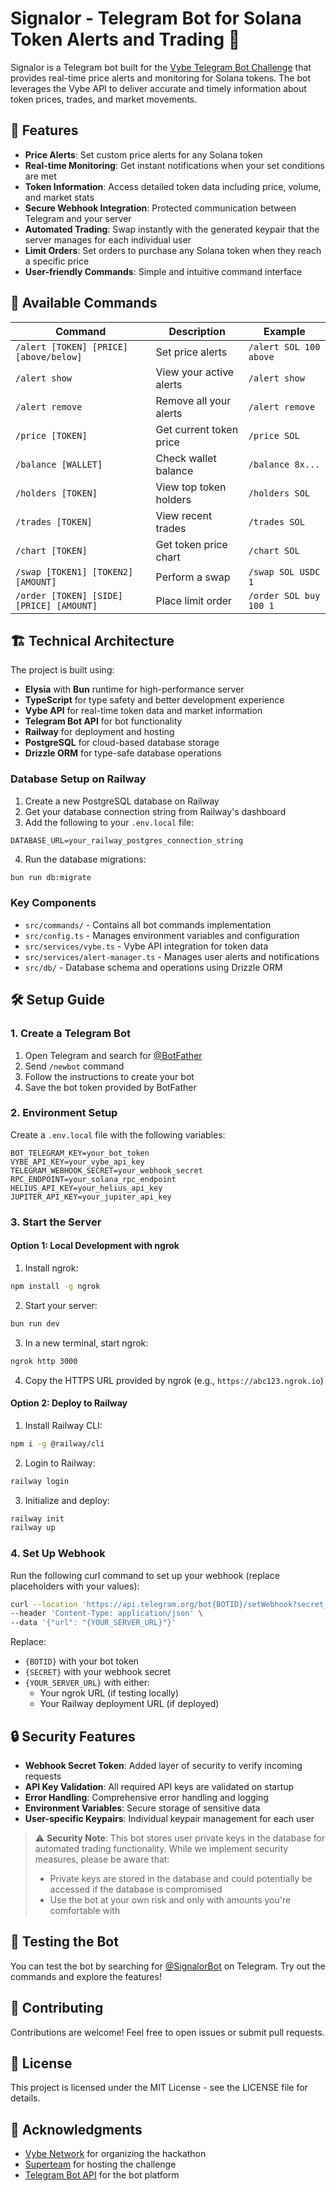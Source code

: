 # Signalor - Telegram Bot for Solana Token Alerts and Trading 🚀

Signalor is a Telegram bot built for the [Vybe Telegram Bot Challenge](https://earn.superteam.fun/listing/vybe-telegram-bot-challenge-dollar5k/) that provides real-time price alerts and monitoring for Solana tokens. The bot leverages the Vybe API to deliver accurate and timely information about token prices, trades, and market movements.

## 🌟 Features

- **Price Alerts**: Set custom price alerts for any Solana token
- **Real-time Monitoring**: Get instant notifications when your set conditions are met
- **Token Information**: Access detailed token data including price, volume, and market stats
- **Secure Webhook Integration**: Protected communication between Telegram and your server
- **Automated Trading**: Swap instantly with the generated keypair that the server manages for each individual user
- **Limit Orders**: Set orders to purchase any Solana token when they reach a specific price
- **User-friendly Commands**: Simple and intuitive command interface

## 📝 Available Commands

| Command | Description | Example |
|---------|-------------|---------|
| `/alert [TOKEN] [PRICE] [above/below]` | Set price alerts | `/alert SOL 100 above` |
| `/alert show` | View your active alerts | `/alert show` |
| `/alert remove` | Remove all your alerts | `/alert remove` |
| `/price [TOKEN]` | Get current token price | `/price SOL` |
| `/balance [WALLET]` | Check wallet balance | `/balance 8x...` |
| `/holders [TOKEN]` | View top token holders | `/holders SOL` |
| `/trades [TOKEN]` | View recent trades | `/trades SOL` |
| `/chart [TOKEN]` | Get token price chart | `/chart SOL` |
| `/swap [TOKEN1] [TOKEN2] [AMOUNT]` | Perform a swap | `/swap SOL USDC 1` |
| `/order [TOKEN] [SIDE] [PRICE] [AMOUNT]` | Place limit order | `/order SOL buy 100 1` |

## 🏗️ Technical Architecture

The project is built using:
- **Elysia** with **Bun** runtime for high-performance server
- **TypeScript** for type safety and better development experience
- **Vybe API** for real-time token data and market information
- **Telegram Bot API** for bot functionality
- **Railway** for deployment and hosting
- **PostgreSQL** for cloud-based database storage
- **Drizzle ORM** for type-safe database operations

### Database Setup on Railway

1. Create a new PostgreSQL database on Railway
2. Get your database connection string from Railway's dashboard
3. Add the following to your `.env.local` file:
```env
DATABASE_URL=your_railway_postgres_connection_string
```

4. Run the database migrations:
```bash
bun run db:migrate
```

### Key Components

- `src/commands/` - Contains all bot commands implementation
- `src/config.ts` - Manages environment variables and configuration
- `src/services/vybe.ts` - Vybe API integration for token data
- `src/services/alert-manager.ts` - Manages user alerts and notifications
- `src/db/` - Database schema and operations using Drizzle ORM

## 🛠️ Setup Guide

### 1. Create a Telegram Bot

1. Open Telegram and search for [@BotFather](https://t.me/botfather)
2. Send `/newbot` command
3. Follow the instructions to create your bot
4. Save the bot token provided by BotFather

### 2. Environment Setup

Create a `.env.local` file with the following variables:
```env
BOT_TELEGRAM_KEY=your_bot_token
VYBE_API_KEY=your_vybe_api_key
TELEGRAM_WEBHOOK_SECRET=your_webhook_secret
RPC_ENDPOINT=your_solana_rpc_endpoint
HELIUS_API_KEY=your_helius_api_key
JUPITER_API_KEY=your_jupiter_api_key
```

### 3. Start the Server

#### Option 1: Local Development with ngrok

1. Install ngrok:
```bash
npm install -g ngrok
```

2. Start your server:
```bash
bun run dev
```

3. In a new terminal, start ngrok:
```bash
ngrok http 3000
```

4. Copy the HTTPS URL provided by ngrok (e.g., `https://abc123.ngrok.io`)

#### Option 2: Deploy to Railway

1. Install Railway CLI:
```bash
npm i -g @railway/cli
```

2. Login to Railway:
```bash
railway login
```

3. Initialize and deploy:
```bash
railway init
railway up
```

### 4. Set Up Webhook

Run the following curl command to set up your webhook (replace placeholders with your values):
```bash
curl --location 'https://api.telegram.org/bot{BOTID}/setWebhook?secret_token={SECRET}' \
--header 'Content-Type: application/json' \
--data '{"url": "{YOUR_SERVER_URL}"}'
```

Replace:
- `{BOTID}` with your bot token
- `{SECRET}` with your webhook secret
- `{YOUR_SERVER_URL}` with either:
  - Your ngrok URL (if testing locally)
  - Your Railway deployment URL (if deployed)

## 🔒 Security Features

- **Webhook Secret Token**: Added layer of security to verify incoming requests
- **API Key Validation**: All required API keys are validated on startup
- **Error Handling**: Comprehensive error handling and logging
- **Environment Variables**: Secure storage of sensitive data
- **User-specific Keypairs**: Individual keypair management for each user

> ⚠️ **Security Note**: This bot stores user private keys in the database for automated trading functionality. While we implement security measures, please be aware that:
> - Private keys are stored in the database and could potentially be accessed if the database is compromised
> - Use the bot at your own risk and only with amounts you're comfortable with

## 🧪 Testing the Bot

You can test the bot by searching for [@SignalorBot](https://t.me/SignalorBot) on Telegram. Try out the commands and explore the features!

## 🤝 Contributing

Contributions are welcome! Feel free to open issues or submit pull requests.

## 📄 License

This project is licensed under the MIT License - see the LICENSE file for details.

## 🙏 Acknowledgments

- [Vybe Network](https://vybenetwork.xyz/) for organizing the hackathon
- [Superteam](https://superteam.fun/) for hosting the challenge
- [Telegram Bot API](https://core.telegram.org/bots/api) for the bot platform
